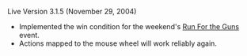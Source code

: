 Live Version 3.1.5 (November 29, 2004)

- Implemented the win condition for the weekend's
  [Run For the Guns](../etc/Run_For_the_Guns.md) event.
- Actions mapped to the mouse wheel will work reliably again.
